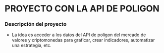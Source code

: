 # PROYECTO CON LA API DE POLIGON


### Descripción del proyecto
- La idea es acceder a los datos del API de poligon del mercado de valores y criptomonedas para graficar,
crear indicadores, automatizar una estrategia, etc.
